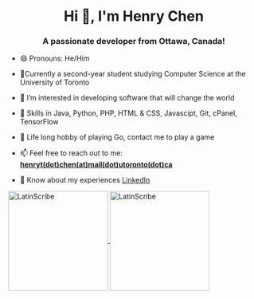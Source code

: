<h1 align="center">Hi 👋, I'm Henry Chen</h1>

<h3 align="center">A passionate developer from Ottawa, Canada!</h3>

- 😄 Pronouns: He/Him
  
- 🌱Currently a second-year student studying Computer Science at the University of Toronto
  
- 👀 I’m interested in developing software that will change the world

- 🔧 Skills in Java, Python, PHP, HTML & CSS, Javascipt, Git, cPanel, TensorFlow
  
- 🎲 Life long hobby of playing Go, contact me to play a game

- 📫 Feel free to reach out to me: [**henryt(dot)chen(at)mail(dot)utoronto(dot)ca**](mailto://henryt.chen@mail.utoronto.ca)

- 📄 Know about my experiences [LinkedIn](https://www.linkedin.com/in/henry-tj-chen/)


<a href="https://personal-github-readme-stats-seven.vercel.app/api?username=LatinScribe&theme=tokyonight&show_icons=true&locale=en">
  <img height=200 align="center" src="https://personal-github-readme-stats-seven.vercel.app/api?username=LatinScribe&theme=tokyonight&show_icons=true&locale=en" alt="LatinScribe" />
</a>
<a href="https://personal-github-readme-stats-seven.vercel.app/api/top-langs?username=LatinScribe&layout=compact&langs_count=8&card_width=320&theme=tokyonight">
  <img height=200 align="center" src="https://personal-github-readme-stats-seven.vercel.app/api/top-langs?username=LatinScribe&layout=compact&langs_count=8&card_width=200&theme=tokyonight" alt="LatinScribe"/>
</a>

<!---
LatinScribe/LatinScribe is a ✨ special ✨ repository because its `README.md` (this file) appears on your GitHub profile.
You can click the Preview link to take a look at your changes.
--->
